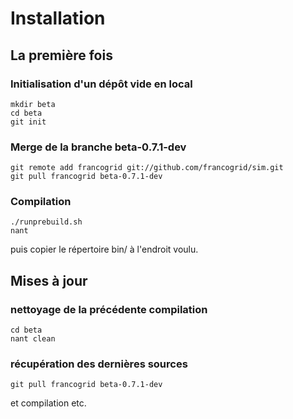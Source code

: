 # Installation
## La première fois
### Initialisation d'un dépôt vide en local
	mkdir beta
	cd beta
	git init
### Merge de la branche beta-0.7.1-dev

	git remote add francogrid git://github.com/francogrid/sim.git
	git pull francogrid beta-0.7.1-dev
### Compilation
	./runprebuild.sh
	nant
puis copier le répertoire bin/ à l'endroit voulu.
## Mises à jour
### nettoyage de la précédente compilation
	cd beta
	nant clean
### récupération des dernières sources
	git pull francogrid beta-0.7.1-dev
et compilation etc.
